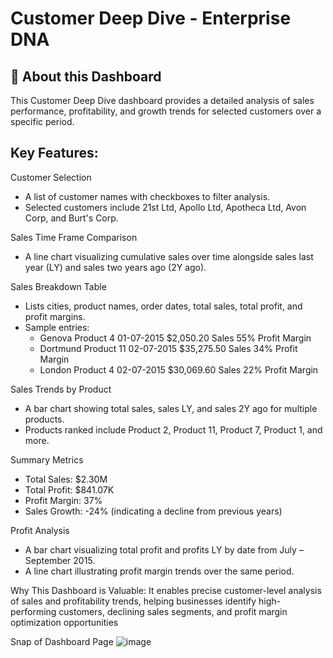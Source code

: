 # Customer Deep Dive - Enterprise DNA

## 📌 About this Dashboard
This Customer Deep Dive dashboard provides a detailed analysis of sales performance, profitability, and growth trends for selected customers over a specific period.

## Key Features:

Customer Selection
- A list of customer names with checkboxes to filter analysis.
- Selected customers include 21st Ltd, Apollo Ltd, Apotheca Ltd, Avon Corp, and Burt's Corp.

Sales Time Frame Comparison
- A line chart visualizing cumulative sales over time alongside sales last year (LY) and sales two years ago (2Y ago).

Sales Breakdown Table
- Lists cities, product names, order dates, total sales, total profit, and profit margins.
- Sample entries:
  - Genova  Product 4  01-07-2015  $2,050.20 Sales  55% Profit Margin
  - Dortmund  Product 11  02-07-2015  $35,275.50 Sales  34% Profit Margin
  - London  Product 4  02-07-2015  $30,069.60 Sales  22% Profit Margin

Sales Trends by Product
- A bar chart showing total sales, sales LY, and sales 2Y ago for multiple products.
- Products ranked include Product 2, Product 11, Product 7, Product 1, and more.

Summary Metrics
- Total Sales: $2.30M
- Total Profit: $841.07K
- Profit Margin: 37%
- Sales Growth: -24% (indicating a decline from previous years)

Profit Analysis
- A bar chart visualizing total profit and profits LY by date from July – September 2015.
- A line chart illustrating profit margin trends over the same period.

Why This Dashboard is Valuable:
It enables precise customer-level analysis of sales and profitability trends, helping businesses identify high-performing customers, declining sales segments, and profit margin optimization opportunities

Snap of Dashboard Page
![image](https://github.com/user-attachments/assets/ec20dbe2-5f30-4cc7-816f-5e60de4c1761)

